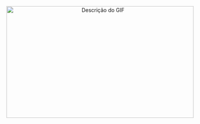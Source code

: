 <div align="center">
  <img src="https://i.giphy.com/media/v1.Y2lkPTc5MGI3NjExcmllMjdvZmEwa2xmeThzdHZmZ3cyeGJvMXpkcXYzc290bms3OHFjeCZlcD12MV9pbnRlcm5hbF9naWZfYnlfaWQmY3Q9Zw/3oEdv7h0kMHbJ3FU6A/giphy.gif" width="500" height="300" alt="Descrição do GIF">
</div>


